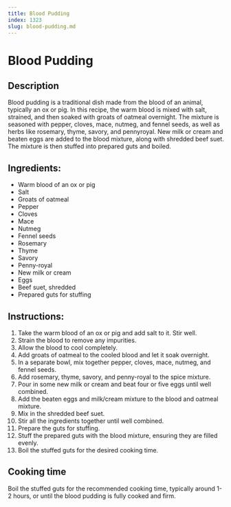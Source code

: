 ```yaml
---
title: Blood Pudding
index: 1323
slug: blood-pudding.md
---
```


# Blood Pudding

## Description
Blood pudding is a traditional dish made from the blood of an animal, typically an ox or pig. In this recipe, the warm blood is mixed with salt, strained, and then soaked with groats of oatmeal overnight. The mixture is seasoned with pepper, cloves, mace, nutmeg, and fennel seeds, as well as herbs like rosemary, thyme, savory, and pennyroyal. New milk or cream and beaten eggs are added to the blood mixture, along with shredded beef suet. The mixture is then stuffed into prepared guts and boiled.

## Ingredients:
- Warm blood of an ox or pig
- Salt
- Groats of oatmeal
- Pepper
- Cloves
- Mace
- Nutmeg
- Fennel seeds
- Rosemary
- Thyme
- Savory
- Penny-royal
- New milk or cream
- Eggs
- Beef suet, shredded
- Prepared guts for stuffing

## Instructions:
1. Take the warm blood of an ox or pig and add salt to it. Stir well.
2. Strain the blood to remove any impurities.
3. Allow the blood to cool completely.
4. Add groats of oatmeal to the cooled blood and let it soak overnight.
5. In a separate bowl, mix together pepper, cloves, mace, nutmeg, and fennel seeds.
6. Add rosemary, thyme, savory, and penny-royal to the spice mixture.
7. Pour in some new milk or cream and beat four or five eggs until well combined.
8. Add the beaten eggs and milk/cream mixture to the blood and oatmeal mixture.
9. Mix in the shredded beef suet.
10. Stir all the ingredients together until well combined.
11. Prepare the guts for stuffing.
12. Stuff the prepared guts with the blood mixture, ensuring they are filled evenly.
13. Boil the stuffed guts for the desired cooking time.

## Cooking time
Boil the stuffed guts for the recommended cooking time, typically around 1-2 hours, or until the blood pudding is fully cooked and firm.